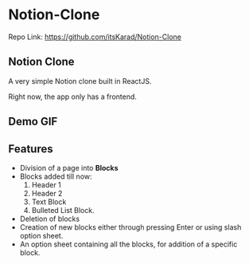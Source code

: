 # Notion-Clone

Repo Link: https://github.com/itsKarad/Notion-Clone

## Notion Clone

A very simple Notion clone built in ReactJS.

Right now, the app only has a frontend. 

## Demo GIF

## Features

- Division of a page into **Blocks**
- Blocks added till now:
    1. Header 1 
    2. Header 2
    3. Text Block
    4. Bulleted List Block.
- Deletion of blocks
- Creation of new blocks either through pressing Enter or using slash option sheet.
- An option sheet containing all the blocks, for addition of a specific block.